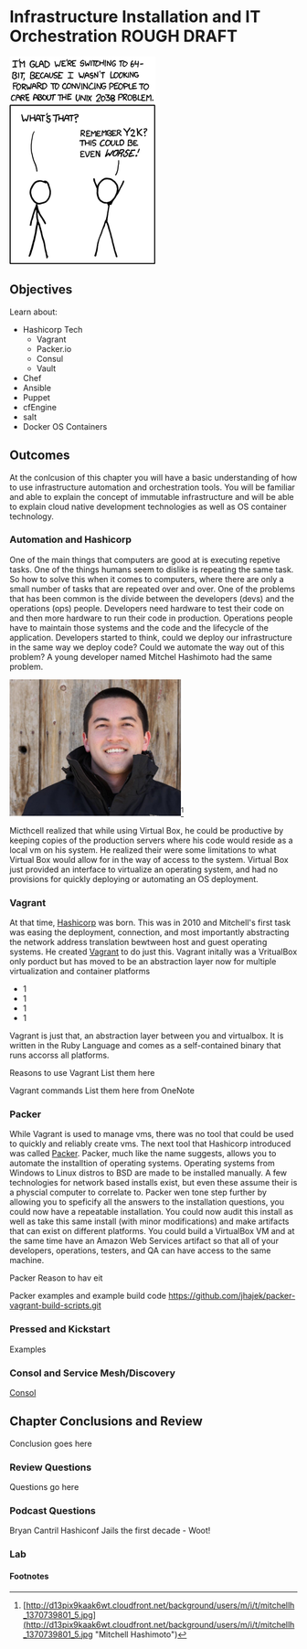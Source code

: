 # Infrastructure Installation and IT Orchestration ROUGH DRAFT
![*Good thing we avoided that one...*](images/Chapter-Header/Chapter-13/2038-2.png "2038")

## Objectives

  Learn about:
  * Hashicorp Tech
    + Vagrant
    + Packer.io
    + Consul
    + Vault
  * Chef 
  * Ansible
  * Puppet
  * cfEngine
  * salt  
  * Docker OS Containers

## Outcomes

At the conlcusion of this chapter you will have a basic understanding of how to use infrastructure automation and orchestration tools.  You will be familiar and able to explain the concept of immutable infrastructure and will be able to explain cloud native development technologies as well as OS container technology.

### Automation and Hashicorp

One of the main things that computers are good at is executing repetive tasks.  One of the things humans seem to dislike is repeating the same task.  So how to solve this when it comes to computers, where there are only a small number of tasks that are repeated over and over.  One of the problems that has been common is the divide between the developers (devs) and the operations (ops) people.  Developers need hardware to test their code on and then more hardware to run their code in production.  Operations people have to maintain those systems and the code and the lifecycle of the application.  Developers started to think, could we deploy our infrastructure in the same way we deploy code?  Could we automate the way out of this problem?  A young developer named Mitchel Hashimoto had the same problem.  

![*Mitchell Hashimoto*](images/Chapter-13/people/mh.png "mitchell hashimoto")[^1]

Micthcell realized that while using Virtual Box, he could be productive by keeping copies of the production servers where his code would reside as a local vm on his system.  He realized their were some limitations to what Virtual Box would allow for in the way of access to the system.  Virtual Box just provided an interface to virtualize an operating system, and had no provisions for quickly deploying or automating an OS deployment.  

### Vagrant

 At that time, [Hashicorp](https://hashicorp.com "Hashicorp") was born.  This was in 2010 and Mitchell's first task was easing the deployment, connection, and most importantly abstracting the network address translation bewtween host and guest operating systems.  He created [Vagrant](https://vagrantup.com "Vagrant") to do just this.  Vagrant initally was a VritualBox only porduct but has moved to be an abstraction layer now for multiple virtualization and container platforms

* 1
* 1
* 1
* 1

Vagrant is just that, an abstraction layer between you and virtualbox.  It is written in the Ruby Language and comes as a self-contained binary that runs accorss all platforms.

Reasons to use Vagrant
List them here

Vagrant commands
List them here from OneNote

### Packer

While Vagrant is used to manage vms, there was no tool that could be used to quickly and reliably create vms.  The next tool that Hashicorp introduced was called [Packer](https://packer.io "Packer.io").  Packer, much like the name suggests, allows you to automate the installtion of operating systems.  Operating systems from Windows to Linux distros to BSD are made to be installed manually.  A few technologies for network based installs exist, but even these assume their is a physcial computer to correlate to.  Packer wen tone step further by allowing you to speficify all the answers to the installation questions, you could now have a repeatable installation.  You could now audit this install as well as take this same install (with minor modifications) and make artifacts that can exist on different platforms.  You could build a VirtualBox VM and at the same time have an Amazon Web Services artifact so that all of your developers, operations, testers, and QA can have access to the same machine.

Packer Reason to hav eit

Packer examples and example build code https://github.com/jhajek/packer-vagrant-build-scripts.git

### Pressed and Kickstart

Examples

### Consol and Service Mesh/Discovery

[Consol](https://www.consul.io "Consol")

## Chapter Conclusions and Review

  Conclusion goes here

### Review Questions

  Questions go here

### Podcast Questions

Bryan Cantril Hashiconf Jails the first decade - Woot!

### Lab


#### Footnotes

[^1]: [http://d13pix9kaak6wt.cloudfront.net/background/users/m/i/t/mitchellh_1370739801_5.jpg](http://d13pix9kaak6wt.cloudfront.net/background/users/m/i/t/mitchellh_1370739801_5.jpg "Mitchell Hashimoto")
